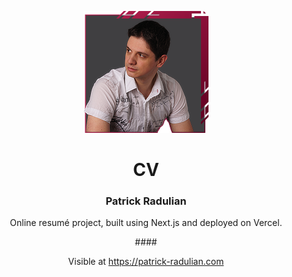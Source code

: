 <div style="text-align: center">
<p style="text-align: center"><img src="/public/images/Portrait.png"/></p>

<div>
    <h1>CV</h1>
    <h3>Patrick Radulian</h3>
</div>

<p>Online resumé project, built using Next.js and deployed on Vercel.</p>
####

<p>Visible at <a href="https://patrick-radulian.com" target="_blank">https://patrick-radulian.com</a></p>
</div>